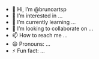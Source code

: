 - 👋 Hi, I’m @brunoartsp
- 👀 I’m interested in ...
- 🌱 I’m currently learning ...
- 💞️ I’m looking to collaborate on ...
- 📫 How to reach me ...
- 😄 Pronouns: ...
- ⚡ Fun fact: ...

<!---
brunoartsp/brunoartsp is a ✨ special ✨ repository because its `README.md` (this file) appears on your GitHub profile.
You can click the Preview link to take a look at your changes.
--->
